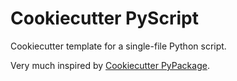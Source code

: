 # Cookiecutter PyScript

Cookiecutter template for a single-file Python script. 

Very much inspired by [Cookiecutter PyPackage](https://github.com/audreyr/cookiecutter-pypackage).